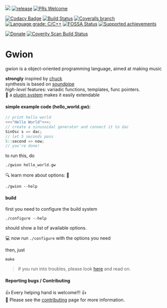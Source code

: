 ![](https://img.shields.io/badge/language-C-yellowgreen.svg)
[![release](http://github-release-version.herokuapp.com/github/fennecdjay/Gwion/release.svg)](https://github.com/fennecdjay/Gwion/releases/latest)
[![PRs Welcome](https://img.shields.io/badge/PRs-welcome-brightgreen.svg)](http://makeapullrequest.com)


[![Codacy Badge](https://api.codacy.com/project/badge/Grade/7669efe4c1c84b888cea5885201c79ae)](https://www.codacy.com/app/fennecdjay/Gwion?utm_source=github.com&utm_medium=referral&utm_content=fennecdjay/Gwion&utm_campaign=badger)
[![Build Status](https://travis-ci.org/fennecdjay/Gwion.svg?branch=master)](https://travis-ci.org/fennecdjay/Gwion)
[![Coveralls branch](https://img.shields.io/coveralls/fennecdjay/Gwion/master.svg)](https://coveralls.io/github/fennecdjay/Gwion?branch=master)
[![Language grade: C/C++](https://img.shields.io/lgtm/grade/cpp/g/fennecdjay/Gwion.svg?logo=lgtm&logoWidth=18)](https://lgtm.com/projects/g/fennecdjay/Gwion/context:cpp)
[![FOSSA Status](https://app.fossa.io/api/projects/git%2Bgithub.com%2Ffennecdjay%2FGwion.svg?type=shield)](https://app.fossa.io/projects/git%2Bgithub.com%2Ffennecdjay%2FGwion?ref=badge_shield)
[![Supported achievements](http://achievibit.kibibit.io/achievementsShield)](https://achievibit.kibibit.io)
<!--[![Income](https://img.shields.io/liberapay/receives/Liberapay.svg)](https://liberapay.com/Liberapay)-->
[![Donate](https://liberapay.com/assets/widgets/donate.svg)](https://liberapay.com/fennecdjay/donate)
[![Coverity Scan Build Status](https://img.shields.io/coverity/scan/15155.svg?style=flat-square)](https://scan.coverity.com/projects/fennecdjay-gwion)
# Gwion
gwion is a object-oriented programming language, aimed at making music

**strongly** inspired by [chuck](http://chuck.stanford.edu/)  
synthesis is based on [soundpipe](http://paulbatchelor.github.io/proj/soundpipe.html)  
*high-level* features: variadic functions, templates, func pointers.  
:gift: a [plugin system](https://github.com/fennecdjay/Gwion-plug) makes it easily extendable
<!--TODO: link to plugin DOC rather than repo -->

#### simple example code (hello_world.gw):

```cpp
// print hello world
<<<"Hello World">>>;
// create a sinusoidal generator and connect it to dac  
SinOsc s => dac;  
// let 5 seconds pass  
5::second => now;  
// you're done!
```
to run this, do

```sh
./gwion hello_world.gw
```

:mag: learn more about options: :mag_right:

```
./gwion --help
```

#### build

first you need to configure the build system

```
./configure --help
```
should show a list of available options.

:computer: now run `./configure` with the options you need

then, just
```
make
```

> if you run into troubles, please look [here](https://github.com/fennecdjay/Gwion/blob/master/docs/Building.md) and read on.

#### Reporting bugs / Contributing

:+1: Every helping hand is welcome!!! :+1:  
:book: Please see the [contributing](.github/CONTRIBUTING.md) page for more information.
